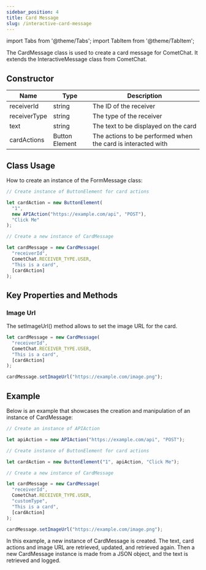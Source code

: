 ```yaml
---
sidebar_position: 4
title: Card Message
slug: /interactive-card-message
---
```


import Tabs from '@theme/Tabs';
import TabItem from '@theme/TabItem';

The CardMessage class is used to create a card message for CometChat. It extends the InteractiveMessage class from CometChat.

## Constructor

| Name         | Type           | Description                                                  |
| ------------ | -------------- | ------------------------------------------------------------ |
| receiverId   | string         | The ID of the receiver                                       |
| receiverType | string         | The type of the receiver                                     |
| text         | string         | The text to be displayed on the card                         |
| cardActions  | Button Element | The actions to be performed when the card is interacted with |

## Class Usage

How to create an instance of the FormMessage class:

<Tabs>
<TabItem value="ts2" label="Typescript">

```typescript
// Create instance of ButtonElement for card actions

let cardAction = new ButtonElement(
  "1",
  new APIAction("https://example.com/api", "POST"),
  "Click Me"
);

// Create a new instance of CardMessage

let cardMessage = new CardMessage(
  "receiverId",
  CometChat.RECEIVER_TYPE.USER,
  "This is a card",
  [cardAction]
);
```

</TabItem>

</Tabs>

## Key Properties and Methods

### Image Url

The setImageUrl() method allows to set the image URL for the card.

<Tabs>
<TabItem value="ts2" label="Typescript">

```typescript
let cardMessage = new CardMessage(
  "receiverId",
  CometChat.RECEIVER_TYPE.USER,
  "This is a card",
  [cardAction]
);

cardMessage.setImageUrl("https://example.com/image.png");
```

</TabItem>

</Tabs>

## Example

Below is an example that showcases the creation and manipulation of an instance of CardMessage:

<Tabs>
<TabItem value="ts2" label="Typescript">

```typescript
// Create an instance of APIAction

let apiAction = new APIAction("https://example.com/api", "POST");

// Create instance of ButtonElement for card actions

let cardAction = new ButtonElement("1", apiAction, "Click Me");

// Create a new instance of CardMessage

let cardMessage = new CardMessage(
  "receiverId",
  CometChat.RECEIVER_TYPE.USER,
  "customType",
  "This is a card",
  [cardAction]
);

cardMessage.setImageUrl("https://example.com/image.png");
```

</TabItem>

</Tabs>

In this example, a new instance of CardMessage is created. The text, card actions and image URL are retrieved, updated, and retrieved again. Then a new CardMessage instance is made from a JSON object, and the text is retrieved and logged.

